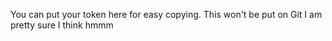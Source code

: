 You can put your token here for easy copying. This won't be put on Git I am pretty sure I think hmmm